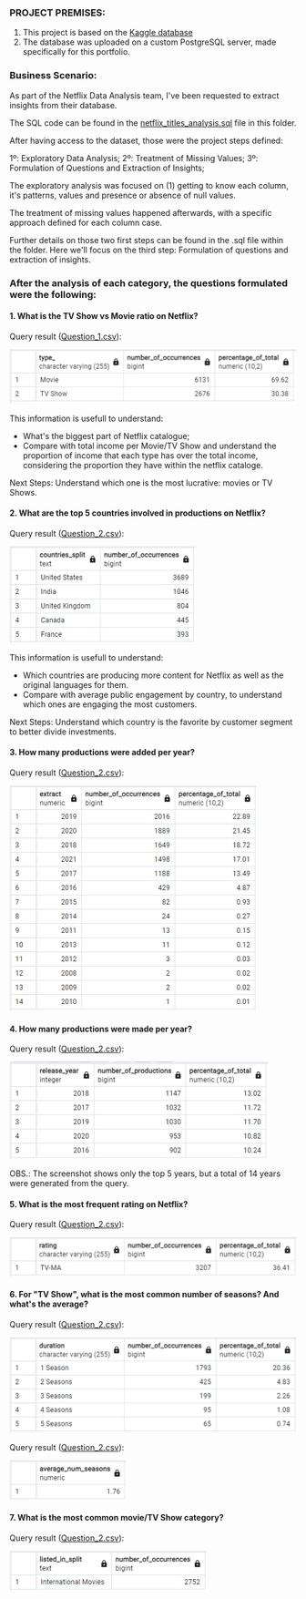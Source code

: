 ### PROJECT PREMISES:
1. This project is based on the [Kaggle database](https://www.kaggle.com/datasets/shivamb/netflix-shows)
2. The database was uploaded on a custom PostgreSQL server, made specifically for this portfolio.

### Business Scenario:
As part of the Netflix Data Analysis team, I've been requested to extract insights from their database.

The SQL code can be found in the [netflix_titles_analysis.sql](https://github.com/enzoant/Data-Analysis-Portfolio/blob/Data-Analysis/SQL/Netflix%20Titles/netflix_titles_analysis.sql) file in this folder.

After having access to the dataset, those were the project steps defined:

1º: Exploratory Data Analysis;
2º: Treatment of Missing Values;
3º: Formulation of Questions and Extraction of Insights;

The exploratory analysis was focused on (1) getting to know each column, it's patterns, values and presence or absence of null values.

The treatment of missing values happened afterwards, with a specific approach defined for each column case.

Further details on those two first steps can be found in the .sql file within the folder. Here we'll focus on the third step: Formulation of questions and extraction of insights.

### After the analysis of each category, the questions formulated were the following:

#### 1. What is the TV Show vs Movie ratio on Netflix?
Query result  ([Question_1.csv](https://github.com/enzoant/Data-Analysis-Portfolio/blob/Data-Analysis/SQL/Netflix%20Titles/Images%20and%20.CSV%20files/Question_1.csv)):

![Table from the query](https://github.com/enzoant/Data-Analysis-Portfolio/blob/Data-Analysis/SQL/Netflix%20Titles/Images%20and%20.CSV%20files/Question_1.png)

This information is usefull to understand:
* What's the biggest part of Netflix catalogue;
* Compare with total income per Movie/TV Show and understand the proportion of income that each type has over the total income, considering the proportion they have within the netflix cataloge.

Next Steps: Understand which one is the most lucrative: movies or TV Shows.

#### 2. What are the top 5 countries involved in productions on Netflix?

Query result  ([Question_2.csv](https://github.com/enzoant/Data-Analysis-Portfolio/blob/Data-Analysis/SQL/Netflix%20Titles/Images%20and%20.CSV%20files/Question_2.csv)):

![Table from the query](https://github.com/enzoant/Data-Analysis-Portfolio/blob/Data-Analysis/SQL/Netflix%20Titles/Images%20and%20.CSV%20files/Question_2.png)

This information is usefull to understand:
* Which countries are producing more content for Netflix as well as the original languages for them. 
* Compare with average public engagement by country, to understand which ones are engaging the most customers.

Next Steps: Understand which country is the favorite by customer segment to better divide investments.

#### 3. How many productions were added per year?

Query result  ([Question_2.csv](https://github.com/enzoant/Data-Analysis-Portfolio/blob/Data-Analysis/SQL/Netflix%20Titles/Images%20and%20.CSV%20files/Question_3.csv)):

![Table from the query](https://github.com/enzoant/Data-Analysis-Portfolio/blob/Data-Analysis/SQL/Netflix%20Titles/Images%20and%20.CSV%20files/Question_3.png)



#### 4. How many productions were made per year?

Query result  ([Question_2.csv](https://github.com/enzoant/Data-Analysis-Portfolio/blob/Data-Analysis/SQL/Netflix%20Titles/Images%20and%20.CSV%20files/Question_4.csv)):

![Table from the query](https://github.com/enzoant/Data-Analysis-Portfolio/blob/Data-Analysis/SQL/Netflix%20Titles/Images%20and%20.CSV%20files/Question_4.png)

OBS.: The screenshot shows only the top 5 years, but a total of 14 years were generated from the query.


#### 5. What is the most frequent rating on Netflix?
Query result  ([Question_2.csv](https://github.com/enzoant/Data-Analysis-Portfolio/blob/Data-Analysis/SQL/Netflix%20Titles/Images%20and%20.CSV%20files/Question_5.csv)):

![Table from the query](https://github.com/enzoant/Data-Analysis-Portfolio/blob/Data-Analysis/SQL/Netflix%20Titles/Images%20and%20.CSV%20files/Question_5.png)

#### 6. For "TV Show", what is the most common number of seasons? And what's the average?

Query result  ([Question_2.csv](https://github.com/enzoant/Data-Analysis-Portfolio/blob/Data-Analysis/SQL/Netflix%20Titles/Images%20and%20.CSV%20files/Question_6_1.csv)):

![Table from the query](https://github.com/enzoant/Data-Analysis-Portfolio/blob/Data-Analysis/SQL/Netflix%20Titles/Images%20and%20.CSV%20files/Question_6_1.png)


Query result  ([Question_2.csv](https://github.com/enzoant/Data-Analysis-Portfolio/blob/Data-Analysis/SQL/Netflix%20Titles/Images%20and%20.CSV%20files/Question_6_2.csv)):

![Table from the query](https://github.com/enzoant/Data-Analysis-Portfolio/blob/Data-Analysis/SQL/Netflix%20Titles/Images%20and%20.CSV%20files/Question_6_2.png)



#### 7. What is the most common movie/TV Show category?

Query result  ([Question_2.csv](https://github.com/enzoant/Data-Analysis-Portfolio/blob/Data-Analysis/SQL/Netflix%20Titles/Images%20and%20.CSV%20files/Question_7.csv)):

![Table from the query](https://github.com/enzoant/Data-Analysis-Portfolio/blob/Data-Analysis/SQL/Netflix%20Titles/Images%20and%20.CSV%20files/Question_7.png)

